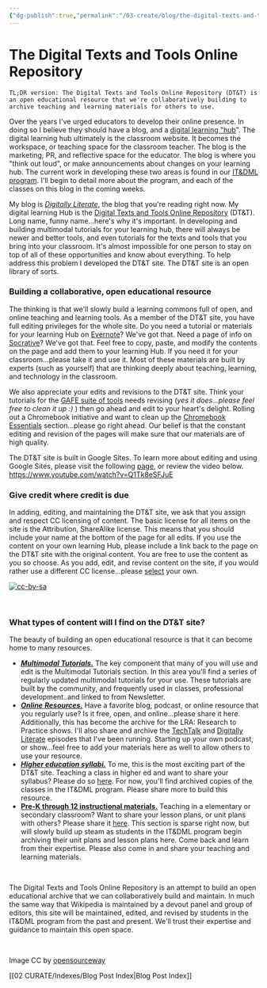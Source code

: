 ```yaml
---
{"dg-publish":true,"permalink":"/03-create/blog/the-digital-texts-and-tools-online-repository/","title":"The Digital Texts and Tools Online Repository","tags":["open-source"]}
---
```


# The Digital Texts and Tools Online Repository

```
TL;DR version: The Digital Texts and Tools Online Repository (DT&T) is an open educational resource that we're collaboratively building to archive teaching and learning materials for others to use.
```

Over the years I've urged educators to develop their online presence. In doing so I believe they should have a blog, and a [digital learning "hub](http://wiobyrne.com/use-google-sites-for-educators-to-build-your-own-digital-learning-hub/)". The digital learning hub ultimately is the classroom website. It becomes the workspace, or teaching space for the classroom teacher. The blog is the marketing, PR, and reflective space for the educator. The blog is where you "think out loud", or make announcements about changes on your learning hub. The current work in developing these two areas is found in our [IT&DML program](http://wiobyrne.com/the-instructional-technology-digital-media-literacy-itdml-program/). I'll begin to detail more about the program, and each of the classes on this blog in the coming weeks.

My blog is [_Digitally Literate_](http://wiobyrne.com/), the blog that you're reading right now. My digital learning Hub is the [Digital Texts and Tools Online Repository](https://sites.google.com/site/textsandtools/) (DT&T). Long name, funny name...here's why it's important. In developing and building multimodal tutorials for your learning hub, there will always be newer and better tools, and even tutorials for the texts and tools that you bring into your classroom. It's almost impossible for one person to stay on top of all of these opportunities and know about everything. To help address this problem I developed the DT&T site. The DT&T site is an open library of sorts.

### **Building a collaborative, open educational resource**

The thinking is that we'll slowly build a learning commons full of open, and online teaching and learning tools. As a member of the DT&T site, you have full editing privileges for the whole site. Do you need a tutorial or materials for your learning Hub on [Evernote](https://sites.google.com/site/textsandtools/techtutorials/evernote)? We've got that. Need a page of info on [Socrative](https://sites.google.com/site/textsandtools/techtutorials/socrative)? We've got that. Feel free to copy, paste, and modify the contents on the page and add them to your learning Hub. If you need it for your classroom...please take it and use it. Most of these materials are built by experts (such as yourself) that are thinking deeply about teaching, learning, and technology in the classroom.

We also appreciate your edits and revisions to the DT&T site. Think your tutorials for the [GAFE suite of tools](https://sites.google.com/site/textsandtools/techtutorials/google-apps-for-educators) needs revising (_yes it does...please feel free to clean it up :)_ ) then go ahead and edit to your heart's delight. Rolling out a Chromebook initiative and want to clean up the [Chromebook Essentials](https://sites.google.com/site/textsandtools/techtutorials/chrome-essentials) section...please go right ahead. Our belief is that the constant editing and revision of the pages will make sure that our materials are of high quality.

The DT&T site is built in Google Sites. To learn more about editing and using Google Sites, please visit the following [page](https://sites.google.com/site/textsandtools/techtutorials/google-sites), or review the video below. https://www.youtube.com/watch?v=Q1Tk8eSFJuE

### **Give credit where credit is due**

In adding, editing, and maintaining the DT&T site, we ask that you assign and respect CC licensing of content. The basic license for all items on the site is the Attribution, ShareAlike license. This means that you should include your name at the bottom of the page for all edits. If you use the content on your own learning Hub, please include a link back to the page on the DT&T site with the original content. You are free to use the content as you so choose. As you add, edit, and revise content on the site, if you would rather use a different CC license...please [select](https://sites.google.com/site/textsandtools/creative-commons) your own.

[![cc-by-sa](images/cc-by-sa.png)](http://wiobyrne.com/wp-content/uploads/2014/03/cc-by-sa.png)

 

### **What types of content will I find on the DT&T site?**

The beauty of building an open educational resource is that it can become home to many resources.

- _**[Multimodal Tutorials.](https://sites.google.com/site/textsandtools/techtutorials)**_ The key component that many of you will use and edit is the Multimodal Tutorials section. In this area you'll find a series of regularly updated multimodal tutorials for your use. These tutorials are built by the community, and frequently used in classes, professional development..and linked to from Newsletter.
- _[**Online** **Resources.**](https://sites.google.com/site/textsandtools/online-information)_ Have a favorite blog, podcast, or online resource that you regularly use? Is it free, open, and online...please share it here. Additionally, this has become the archive for the LRA: Research to Practice shows. I'll also share and archive the [TechTalk](http://wiobyrne.com/tag/techtalk/) and [Digitally Literate](http://wiobyrne.com/tag/digitally-literate/) episodes that I've been running. Starting up your own podcast, or show...feel free to add your materials here as well to allow others to use your resource.
- [_**Higher education syllabi.**_](https://sites.google.com/site/textsandtools/syllabi) To me, this is the most exciting part of the DT&T site. Teaching a class in higher ed and want to share your syllabus? Please do so [here](https://sites.google.com/site/textsandtools/syllabi). For now, you'll find archived copies of the classes in the IT&DML program. Please share more to build this resource.
- **[Pre-K through 12 instructional materials.](https://sites.google.com/site/textsandtools/classroom-resources)** Teaching in a elementary or secondary classroom? Want to share your lesson plans, or unit plans with others? Please share it [here](https://sites.google.com/site/textsandtools/classroom-resources). This section is sparse right now, but will slowly build up steam as students in the IT&DML program begin archiving their unit plans and lesson plans here. Come back and learn from their expertise. Please also come in and share your teaching and learning materials.

 

The Digital Texts and Tools Online Repository is an attempt to build an open educational archive that we can collaboratively build and maintain. In much the same way that Wikipedia is maintained by a devout panel and group of editors, this site will be maintained, edited, and revised by students in the IT&DML program from the past and present. We'll trust their expertise and guidance to maintain this open space.

 

Image CC by [opensourceway](http://www.flickr.com/photos/opensourceway/6555466127/sizes/o/in/photostream/)

[[02 CURATE/Indexes/Blog Post Index\|Blog Post Index]]